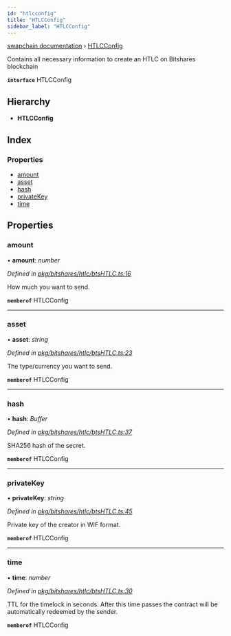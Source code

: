 ```yaml
---
id: "htlcconfig"
title: "HTLCConfig"
sidebar_label: "HTLCConfig"
---
```


[swapchain documentation](../globals.md) › [HTLCConfig](htlcconfig.md)

Contains all necessary information to create an HTLC on Bitshares blockchain

**`interface`** HTLCConfig

## Hierarchy

- **HTLCConfig**

## Index

### Properties

- [amount](htlcconfig.md#amount)
- [asset](htlcconfig.md#asset)
- [hash](htlcconfig.md#hash)
- [privateKey](htlcconfig.md#privatekey)
- [time](htlcconfig.md#time)

## Properties

### amount

• **amount**: _number_

_Defined in [pkg/bitshares/htlc/btsHTLC.ts:16](https://github.com/chronark/swapchain/blob/9502eb6/src/pkg/bitshares/htlc/btsHTLC.ts#L16)_

How much you want to send.

**`memberof`** HTLCConfig

---

### asset

• **asset**: _string_

_Defined in [pkg/bitshares/htlc/btsHTLC.ts:23](https://github.com/chronark/swapchain/blob/9502eb6/src/pkg/bitshares/htlc/btsHTLC.ts#L23)_

The type/currency you want to send.

**`memberof`** HTLCConfig

---

### hash

• **hash**: _Buffer_

_Defined in [pkg/bitshares/htlc/btsHTLC.ts:37](https://github.com/chronark/swapchain/blob/9502eb6/src/pkg/bitshares/htlc/btsHTLC.ts#L37)_

SHA256 hash of the secret.

**`memberof`** HTLCConfig

---

### privateKey

• **privateKey**: _string_

_Defined in [pkg/bitshares/htlc/btsHTLC.ts:45](https://github.com/chronark/swapchain/blob/9502eb6/src/pkg/bitshares/htlc/btsHTLC.ts#L45)_

Private key of the creator in WIF format.

**`memberof`** HTLCConfig

---

### time

• **time**: _number_

_Defined in [pkg/bitshares/htlc/btsHTLC.ts:30](https://github.com/chronark/swapchain/blob/9502eb6/src/pkg/bitshares/htlc/btsHTLC.ts#L30)_

TTL for the timelock in seconds. After this time passes the contract will be automatically redeemed by the sender.

**`memberof`** HTLCConfig
